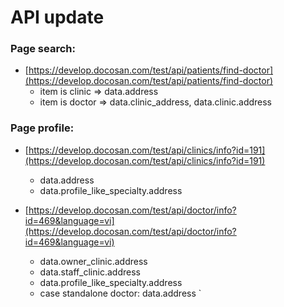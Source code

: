 # API update
   ### Page search:
   - [https://develop.docosan.com/test/api/patients/find-doctor](https://develop.docosan.com/test/api/patients/find-doctor)
      - item is clinic => data.address
      - item is doctor => data.clinic_address, data.clinic.address

   ### Page profile:
   - [https://develop.docosan.com/test/api/clinics/info?id=191](https://develop.docosan.com/test/api/clinics/info?id=191)
      - data.address
      - data.profile_like_specialty.address

   - [https://develop.docosan.com/test/api/doctor/info?id=469&language=vi](https://develop.docosan.com/test/api/doctor/info?id=469&language=vi)
      - data.owner_clinic.address 
      - data.staff_clinic.address 
      - data.profile_like_specialty.address 
      - case standalone doctor: data.address
`